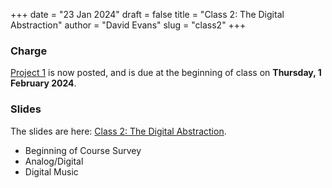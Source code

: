 +++
date = "23 Jan 2024"
draft = false
title = "Class 2: The Digital Abstraction"
author = "David Evans"
slug = "class2"
+++

### Charge

[Project 1](/docs/project1.pdf) is now posted, and is due at the beginning of class on **Thursday, 1 February 2024**.

### Slides

The slides are here: [Class 2: The Digital Abstraction](https://www.dropbox.com/scl/fi/sz3pgkdg1ghqvr5vednpu/cs1010-class2.pdf?rlkey=ye1qcpmferifq2ktoq20axzc1&dl=0).

- Beginning of Course Survey
- Analog/Digital
- Digital Music

